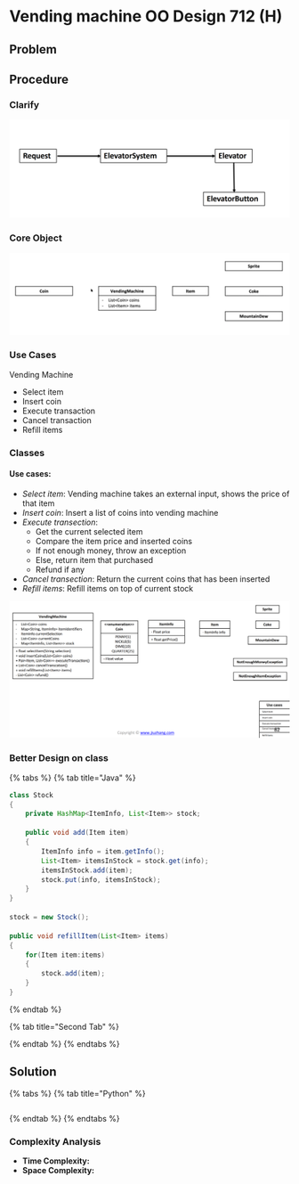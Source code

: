 # Vending machine OO Design 712 \(H\)

## Problem

## Procedure

### Clarify

![](../../.gitbook/assets/screen-shot-2021-07-11-at-10.11.51-pm.png)

### Core Object

![](../../.gitbook/assets/screen-shot-2021-07-14-at-10.42.28-am.png)

### Use Cases

Vending Machine

* Select item
* Insert coin
* Execute transaction
* Cancel transaction
* Refill items

### Classes

#### Use cases: 

* _Select item_: Vending machine takes an external input, shows the price of that item
* _Insert coin_: Insert a list of coins into vending machine
* _Execute transection_: 
  * Get the current selected item
  * Compare the item price and inserted coins
  * If not enough money, throw an exception
  * Else, return item that purchased
  * Refund if any
* _Cancel transection_: Return the current coins that has been inserted
* _Refill items_: Refill items on top of current stock

![](../../.gitbook/assets/screen-shot-2021-07-14-at-10.56.13-am.png)

### Better Design on class

{% tabs %}
{% tab title="Java" %}
```java
class Stock
{
    private HashMap<ItemInfo, List<Item>> stock;
    
    public void add(Item item)
    {
        ItemInfo info = item.getInfo();
        List<Item> itemsInStock = stock.get(info);
        itemsInStock.add(item);
        stock.put(info, itemsInStock);
    }
}

stock = new Stock();

public void refillItem(List<Item> items)
{
    for(Item item:items)
    {
        stock.add(item);
    }
}
```
{% endtab %}

{% tab title="Second Tab" %}

{% endtab %}
{% endtabs %}

## Solution 

{% tabs %}
{% tab title="Python" %}
```python

```
{% endtab %}
{% endtabs %}

### Complexity Analysis

* **Time Complexity:**
* **Space Complexity:**

